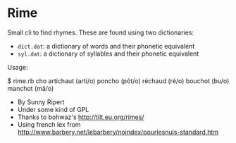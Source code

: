 Rime
====

Small cli to find rhymes. These are found using two dictionaries:

- `dict.dat`: a dictionary of words and their phonetic equivalent
- `syl.dat`: a dictionary of syllables and their phonetic equivalent

Usage:

  $ rime.rb cho
  artichaut (arti/o)
  poncho (pôt/o)
  réchaud (ré/o)
  bouchot (bu/o)
  manchot (mâ/o)

- By Sunny Ripert
- Under some kind of GPL
- Thanks to bohwaz's http://tilt.eu.org/rimes/
- Using french lex from http://www.barbery.net/lebarbery/noindex/pourlesnuls-standard.htm


